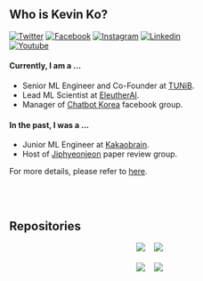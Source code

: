 ## Who is Kevin Ko?
[![Twitter](https://img.shields.io/badge/twitter-black?logo=twitter&logoColor=white&link=https://twitter.com/hyunwoongko)](https://twitter.com/hyunwoongko)
[![Facebook](https://img.shields.io/badge/facebook-black?logo=facebook&logoColor=white&link=https://www.facebook.com/hyunwoongko)](https://www.facebook.com/hyunwoongko)
[![Instagram](https://img.shields.io/badge/instagram-black?logo=instagram&logoColor=white&link=https://www.instagram.com/hyunwoong.ko/)](https://www.instagram.com/hyunwoong.ko/)
[![Linkedin](https://img.shields.io/badge/linkedin-black?logo=Linkedin&logoColor=white&link=https://www.linkedin.com/in/hyunwoongko/)](https://www.linkedin.com/in/hyunwoongko/)	
[![Youtube](https://img.shields.io/badge/youtube-black?logo=Youtube&logoColor=white&link=https://www.youtube.com/channel/UCYshy3K1v4MYQD379YB77Uw)](https://www.youtube.com/channel/UCYshy3K1v4MYQD379YB77Uw)

#### Currently, I am a ...
- Senior ML Engineer and Co-Founder at [TUNiB](https://github.com/tunib-ai).
- Lead ML Scientist at [EleutherAI](https://github.com/eleutherai).
- Manager of [Chatbot Korea](https://www.facebook.com/groups/ChatbotDevKR) facebook group.

#### In the past, I was a ...
- Junior ML Engineer at [Kakaobrain](https://github.com/kakaobrain).
- Host of [Jiphyeonjeon](https://github.com/jiphyeonjeon) paper review group.

For more details, please refer to [here](https://github.com/hyunwoongko/hyunwoongko/blob/main/RESUME.md).

<br><br>

## Repositories
<p align="center">
  <a href="https://github.com/kakaobrain/pororo"><img src="https://github-readme-stats.vercel.app/api/pin/?username=kakaobrain&repo=pororo"></img></a>
  &nbsp;&nbsp;
  <a href="https://github.com/tunib-ai/parallelformers"><img src="https://github-readme-stats.vercel.app/api/pin/?username=tunib-ai&repo=parallelformers"></img></a>
  <br><br>
  <a href="https://github.com/tunib-ai/parallelformers"><img src="https://github-readme-stats.vercel.app/api/pin/?username=tunib-ai&repo=parallelformers"></img></a>
  &nbsp;&nbsp;
  <a href="https://github.com/tunib-ai/parallelformers"><img src="https://github-readme-stats.vercel.app/api/pin/?username=tunib-ai&repo=parallelformers"></img></a>

</p>
